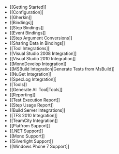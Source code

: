 * [[Getting Started]]
* [[Configuration]]
* [[Gherkin]]
* [[Bindings]]
 * [[Step Bindings]]
 * [[Event Bindings]]
 * [[Step Argument Conversions]]
 * [[Sharing Data in Bindings]]
* [[Tool Integrations]]
 * [[Visual Studio 2008 Integration]]
 * [[Visual Studio 2010 Integration]]
 * [[MonoDevelop Integration]]
 * [[MSBuild Integration|Generate Tests from MsBuild]]
 * [[NuGet Integration]]
 * [[SpecLog Integration]]
* [[Tools]]
 * [[Generate All Tool|Tools]]
* [[Reporting]]
 * [[Test Execution Report]]
 * [[Step Usage Report]]
* [[Build Server Integrations]]
 * [[TFS 2010 Integration]]
 * [[TeamCity Integration]]
* [[Platfrom Support]]
 * [[.NET Support]]
 * [[Mono Support]]
 * [[Silverlight Support]]
 * [[Windows Phone 7 Support]]